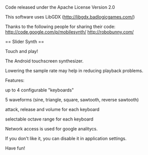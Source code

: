 Code released under the Apache License Version 2.0

This software uses LibGDX (http://libgdx.badlogicgames.com/)

Thanks to the following people for sharing their code:
http://code.google.com/p/mobilesynth/
http://robobunny.com/

== Slider Synth ==

Touch and play!

The Android touchscreen synthesizer.

Lowering the sample rate may help in reducing playback problems.

Features:

up to 4 configurable "keyboards"

5 waveforms (sine, triangle, square, sawtooth, reverse sawtooth)

attack, release and volume for each keyboard

selectable octave range for each keyboard

Network access is used for google analitycs.

If you don't like it, you can disable it in application settings.

Have fun!
